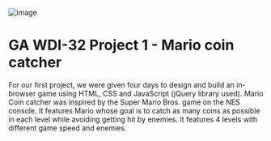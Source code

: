 ![image](https://ga-dash.s3.amazonaws.com/production/assets/logo-9f88ae6c9c3871690e33280fcf557f33.png)

# GA WDI-32 Project 1 - Mario coin catcher
For our first project, we were given four days to design and build an in-browser game using HTML, CSS and JavaScript (jQuery library used). Mario Coin catcher was inspired by the Super Mario Bros. game on the NES console. It features Mario whose goal is to catch as many coins as possible in each level while avoiding getting hit by enemies. It features 4 levels with different game speed and enemies.
